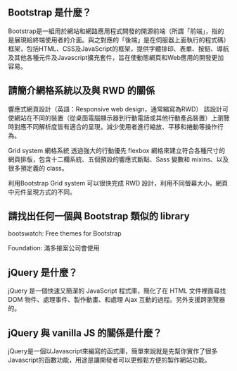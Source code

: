 ## Bootstrap 是什麼？
Bootstrap是一組用於網站和網路應用程式開發的開源前端（所謂「前端」，指的是展現給終端使用者的介面。與之對應的「後端」是在伺服器上面執行的程式碼）框架，包括HTML、CSS及JavaScript的框架，提供字體排印、表單、按鈕、導航及其他各種元件及Javascript擴充套件，旨在使動態網頁和Web應用的開發更加容易。

## 請簡介網格系統以及與 RWD 的關係
響應式網頁設計（英語：Responsive web design，通常縮寫為RWD）
該設計可使網站在不同的裝置（從桌面電腦顯示器到行動電話或其他行動產品裝置）上瀏覽時對應不同解析度皆有適合的呈現，減少使用者進行縮放、平移和捲動等操作行為。

Grid system 網格系統
透過強大的行動優先 flexbox 網格來建立符合各種尺寸的網頁排版，包含十二欄系統、五個預設的響應式斷點、Sass 變數和 mixins、以及很多預定義的 class。

利用Bootstrap Grid system 可以很快完成 RWD 設計，利用不同螢幕大小，網頁中元件呈現方式的不同。
## 請找出任何一個與 Bootstrap 類似的 library
bootswatch:
Free themes for Bootstrap

Foundation:
滿多接案公司會使用
## jQuery 是什麼？
jQuery 是一個快速又簡潔的 JavaScript 程式庫，簡化了在 HTML 文件裡面尋找 DOM 物件、處理事件、製作動畫、和處理 Ajax 互動的過程。另外支援跨瀏覽器的。

## jQuery 與 vanilla JS 的關係是什麼？
jQuery是一個以Javascript來編寫的函式庫，簡單來說就是先幫你實作了很多Javascript的函數功能，用途是讓開發者可以更輕鬆方便的製作網站功能。

